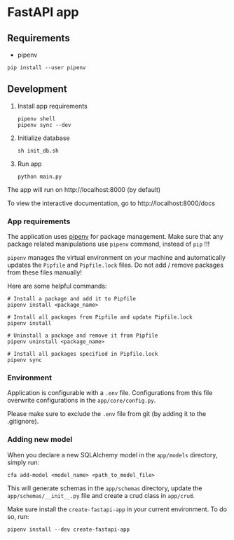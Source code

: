 # FastAPI app

## Requirements
- pipenv

```shell
pip install --user pipenv
```

## Development

1. Install app requirements
    
    ```shell
    pipenv shell
    pipenv sync --dev
    ```
   
2. Initialize database
    
    ```shell
    sh init_db.sh
    ```

3. Run app

    ```shell
    python main.py
    ```
   
The app will run on http://localhost:8000 (by default)

To view the interactive documentation, go to http://localhost:8000/docs

### App requirements 

The application uses [pipenv](https://pipenv.pypa.io/en/latest/) for package management. Make sure that any package related manipulations use `pipenv` command, instead of `pip` !!!

`pipenv` manages the virtual environment on your machine and automatically updates the `Pipfile` and `Pipfile.lock` files. Do not add / remove packages from these files manually!

Here are some helpful commands:

```shell
# Install a package and add it to Pipfile
pipenv install <package_name>

# Install all packages from Pipfile and update Pipfile.lock
pipenv install

# Uninstall a package and remove it from Pipfile
pipenv uninstall <package_name>

# Install all packages specified in Pipfile.lock
pipenv sync
```

### Environment

Application is configurable with a `.env` file. Configurations from this file overwrite configurations in the `app/core/config.py`.

Please make sure to exclude the `.env` file from git (by adding it to the .gitignore).

### Adding new model

When you declare a new SQLAlchemy model in the `app/models` directory, simply run:

```shell
cfa add-model <model_name> <path_to_model_file>
```

This will generate schemas in the `app/schemas` directory, update the `app/schemas/__init__.py` file and create a crud class in `app/crud`.

Make sure install the `create-fastapi-app` in your current environment. To do so, run:

```shell
pipenv install --dev create-fastapi-app
```
